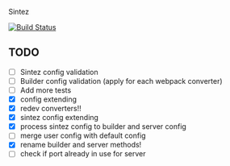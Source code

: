 Sintez

[![Build Status](https://travis-ci.org/frankland/sintez.svg)](https://travis-ci.org/frankland/sintez)

## TODO
- [ ] Sintez config validation
- [ ] Builder config validation (apply for each webpack converter)
- [ ] Add more tests
- [X] config extending
- [X] redev converters!!
- [X] sintez config extending
- [X] process sintez config to builder and server config
- [ ] merge user config with default config
- [X] rename builder and server methods!
- [ ] check if port already in use for server
